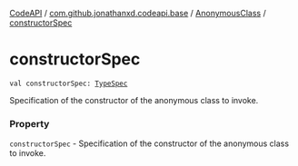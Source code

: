 [CodeAPI](../../index.md) / [com.github.jonathanxd.codeapi.base](../index.md) / [AnonymousClass](index.md) / [constructorSpec](.)

# constructorSpec

`val constructorSpec: `[`TypeSpec`](../-type-spec/index.md)

Specification of the constructor of the anonymous class to invoke.

### Property

`constructorSpec` - Specification of the constructor of the anonymous class to invoke.